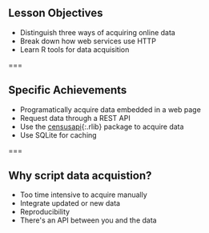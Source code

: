 ---
---

## Lesson Objectives

- Distinguish three ways of acquiring online data
- Break down how web services use HTTP
- Learn R tools for data acquisition

===

## Specific Achievements

- Programatically acquire data embedded in a web page
- Request data through a REST API
- Use the [censusapi](){:.rlib} package to acquire data
- Use SQLite for caching

===

## Why script data acquistion?

- Too time intensive to acquire manually
- Integrate updated or new data
- Reproducibility
- There's an API between you and the data
